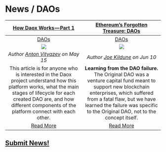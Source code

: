 # News / DAOs

[**How Daox Works — Part 1**](https://medium.com/daox/how-daox-works-part-1-a1d2a456cbe7) | [**Ethereum’s Forgotten Treasure: DAOs**](https://cryptoslate.com/ethereums-forgotten-treasure-daos/) |
:-----------:|:-----------:|
[DAOs](daos.md) | [DAOs](daos.md)
[<img src="https://cdn-images-1.medium.com/max/1000/1*mokPhiFWuufVAajUNgjnuQ.png">](https://medium.com/daox/how-daox-works-part-1-a1d2a456cbe7) | [<img src="https://images.unsplash.com/photo-1516434233442-0c69c369b66d?ixlib=rb-0.3.5&ixid=eyJhcHBfaWQiOjEyMDd9&s=2c02393e44448e27bd588d1c872b7595&auto=format&fit=crop&w=800&q=80">](https://cryptoslate.com/ethereums-forgotten-treasure-daos/) |
_Author [Anton Vityazev](https://medium.com/@vityazevanton) on May 15_ | _Author [Joe Kildune](https://cryptoslate.com/author/joe-kildune/) on Jun 10_  |
This article is for anyone who is interested in the Daox project understand how this platform works, what the main stages of lifecycle for each created DAO are, and how different components of the platform connect with each other. | **Learning from the DAO failure.** The Original DAO was a venture capital fund meant to support new blockchain enterprises, which suffered from a fatal flaw, but we have learned the failure was specific to the Original DAO, not to the concept itself. |
[Read More](https://medium.com/daox/how-daox-works-part-1-a1d2a456cbe7) | [Read More](https://cryptoslate.com/ethereums-forgotten-treasure-daos/) |

## [Submit News!](../guides/guide_for_submitting_news.md)
